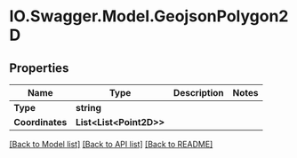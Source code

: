 # IO.Swagger.Model.GeojsonPolygon2D
## Properties

Name | Type | Description | Notes
------------ | ------------- | ------------- | -------------
**Type** | **string** |  | 
**Coordinates** | **List&lt;List&lt;Point2D&gt;&gt;** |  | 

[[Back to Model list]](../README.md#documentation-for-models) [[Back to API list]](../README.md#documentation-for-api-endpoints) [[Back to README]](../README.md)

